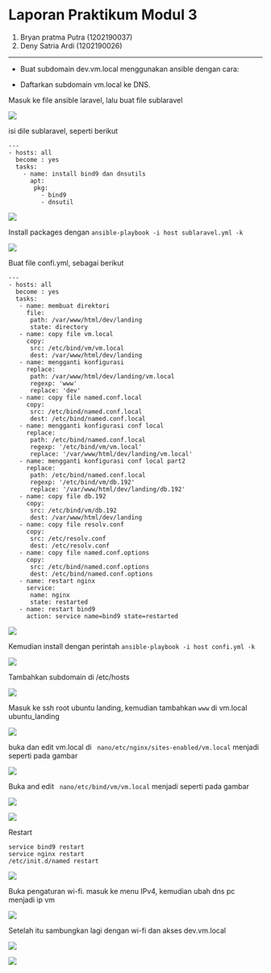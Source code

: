 # Laporan Praktikum Modul 3

1. Bryan pratma Putra (1202190037)
2. Deny Satria Ardi (1202190026)

------
- Buat subdomain dev.vm.local menggunakan ansible dengan cara:
 
- Daftarkan subdomain vm.local ke DNS.

Masuk ke file ansible laravel, lalu buat file sublaravel

![](Assets/create-sublaravel.png)

isi dile sublaravel, seperti berikut 
```
---
- hosts: all
  become : yes
  tasks:
    - name: install bind9 dan dnsutils
      apt:
       pkg:
         - bind9
         - dnsutil
```
![](Assets/isi-sublaravel.png)

Install packages dengan  ``ansible-playbook -i host sublaravel.yml -k``

![](Assets/instal-sublaravel.png)

Buat file confi.yml, sebagai berikut

```
---
- hosts: all
  become : yes
  tasks:
   - name: membuat direktori
     file:
      path: /var/www/html/dev/landing
      state: directory
   - name: copy file vm.local
     copy:
      src: /etc/bind/vm/vm.local
      dest: /var/www/html/dev/landing
   - name: mengganti konfigurasi
     replace:
      path: /var/www/html/dev/landing/vm.local
      regexp: 'www'
      replace: 'dev'
   - name: copy file named.conf.local
     copy:
      src: /etc/bind/named.conf.local
      dest: /etc/bind/named.conf.local
   - name: mengganti konfigurasi conf local
     replace:
      path: /etc/bind/named.conf.local
      regexp: '/etc/bind/vm/vm.local'
      replace: '/var/www/html/dev/landing/vm.local'
   - name: mengganti konfigurasi conf local part2
     replace:
      path: /etc/bind/named.conf.local
      regexp: '/etc/bind/vm/db.192'
      replace: '/var/www/html/dev/landing/db.192'
   - name: copy file db.192
     copy:
      src: /etc/bind/vm/db.192
      dest: /var/www/html/dev/landing
   - name: copy file resolv.conf
     copy:
      src: /etc/resolv.conf
      dest: /etc/resolv.conf
   - name: copy file named.conf.options
     copy:
      src: /etc/bind/named.conf.options
      dest: /etc/bind/named.conf.options
   - name: restart nginx
     service:
      name: nginx
      state: restarted
   - name: restart bind9
     action: service name=bind9 state=restarted

```
     
![](Assets/create-confi.png)

Kemudian install dengan perintah ``ansible-playbook -i host confi.yml -k``

![](Assets/instal-confi-done.png)

Tambahkan subdomain di /etc/hosts

![](Assets/add-subdomain.png)

Masuk ke ssh root ubuntu landing, kemudian tambahkan ``www`` di vm.local ubuntu_landing

![](Assets/add-www-lxc-landing.png)

buka dan edit vm.local di `` nano/etc/nginx/sites-enabled/vm.local`` menjadi seperti pada gambar

![](Assets/add-dev.vm.local.png)

Buka and edit `` nano/etc/bind/vm/vm.local`` menjadi seperti pada gambar

![](Assets/add-www-etc-bind-vm.local)

![](Assets/check-service-bind9-status.png)

Restart

```
service bind9 restart
service nginx restart
/etc/init.d/named restart
```
![](Assets/restart-pack.png)

Buka pengaturan wi-fi. masuk ke menu IPv4, kemudian ubah dns pc menjadi ip vm

![](Assets/setting-ipv4.png)

Setelah itu sambungkan lagi dengan wi-fi dan akses dev.vm.local

![](Assets/test-dev.vm.local.png)

![](Assets/test-dev.vm.local.blog.png)

     
